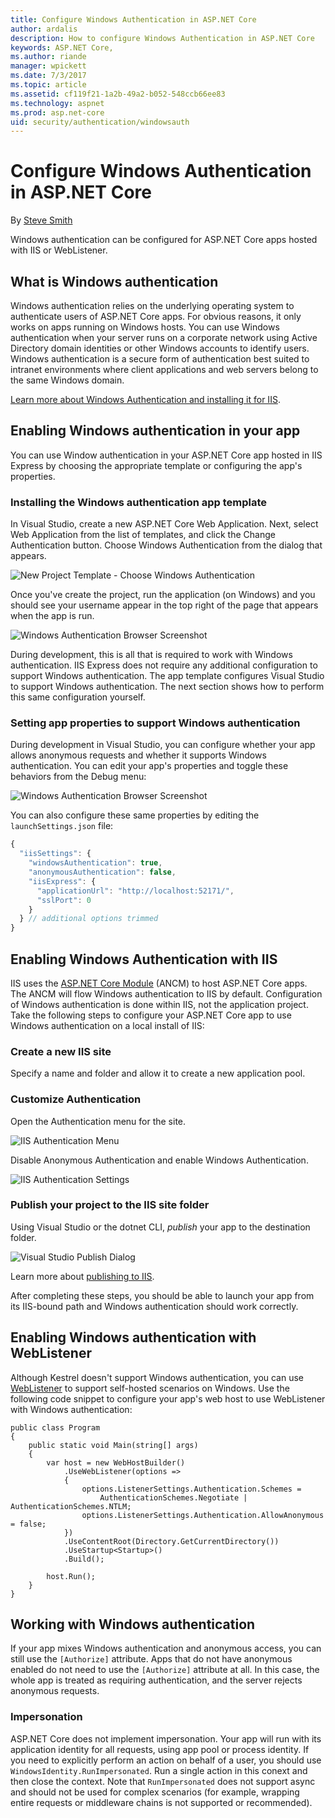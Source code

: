 ```yaml
---
title: Configure Windows Authentication in ASP.NET Core
author: ardalis
description: How to configure Windows Authentication in ASP.NET Core
keywords: ASP.NET Core,
ms.author: riande
manager: wpickett
ms.date: 7/3/2017
ms.topic: article
ms.assetid: cf119f21-1a2b-49a2-b052-548ccb66ee83
ms.technology: aspnet
ms.prod: asp.net-core
uid: security/authentication/windowsauth
---
```

# Configure Windows Authentication in ASP.NET Core

By [Steve Smith](https://ardalis.com)

Windows authentication can be configured for ASP.NET Core apps hosted with IIS or WebListener.

## What is Windows authentication

Windows authentication relies on the underlying operating system to authenticate users of ASP.NET Core apps. For obvious reasons, it only works on apps running on Windows hosts. You can use Windows authentication when your server runs on a corporate network using Active Directory domain identities or other Windows accounts to identify users. Windows authentication is a secure form of authentication best suited to intranet environments where client applications and web servers belong to the same Windows domain.

[Learn more about Windows Authentication and installing it for IIS](https://www.iis.net/configreference/system.webserver/security/authentication/windowsauthentication).

## Enabling Windows authentication in your app

You can use Window authentication in your ASP.NET Core app hosted in IIS Express by choosing the appropriate template or configuring the app's properties.

### Installing the Windows authentication app template

In Visual Studio, create a new ASP.NET Core Web Application. Next, select Web Application from the list of templates, and click the Change Authentication button. Choose Windows Authentication from the dialog that appears.

![New Project Template - Choose Windows Authentication](windowsauth/_static/vs-windows-auth-template.png)

Once you've create the project, run the application (on Windows) and you should see your username appear in the top right of the page that appears when the app is run.

![Windows Authentication Browser Screenshot](windowsauth/_static/browser-screenshot.png)

During development, this is all that is required to work with Windows authentication. IIS Express does not require any additional configuration to support Windows authentication. The app template configures Visual Studio to support Windows authentication. The next section shows how to perform this same configuration yourself.

### Setting app properties to support Windows authentication

During development in Visual Studio, you can configure whether your app allows anonymous requests and whether it supports Windows authentication. You can edit your app's properties and toggle these behaviors from the Debug menu:

![Windows Authentication Browser Screenshot](windowsauth/_static/vs-auth-property-menu.png)

You can also configure these same properties by editing the `launchSettings.json` file:

```javascript
{
  "iisSettings": {
    "windowsAuthentication": true,
    "anonymousAuthentication": false,
    "iisExpress": {
      "applicationUrl": "http://localhost:52171/",
      "sslPort": 0
    }
  } // additional options trimmed
}
```

## Enabling Windows Authentication with IIS

IIS uses the [ASP.NET Core Module](https://docs.microsoft.com/en-us/aspnet/core/fundamentals/servers/aspnet-core-module) (ANCM) to host ASP.NET Core apps. The ANCM will flow Windows authentication to IIS by default. Configuration of Windows authentication is done within IIS, not the application project. Take the following steps to configure your ASP.NET Core app to use Windows authentication on a local install of IIS:

### Create a new IIS site

Specify a name and folder and allow it to create a new application pool.

### Customize Authentication

Open the Authentication menu for the site.

![IIS Authentication Menu](windowsauth/_static/iis-authentication-menu.png)

Disable Anonymous Authentication and enable Windows Authentication.

![IIS Authentication Settings](windowsauth/_static/iis-auth-settings.png)

### Publish your project to the IIS site folder

Using Visual Studio or the dotnet CLI, *publish* your app to the destination folder.

![Visual Studio Publish Dialog](windowsauth/_static/vs-publish-app.png)

Learn more about [publishing to IIS](https://docs.microsoft.com/en-us/aspnet/core/publishing/iis).

After completing these steps, you should be able to launch your app from its IIS-bound path and Windows authentication should work correctly.

## Enabling Windows authentication with WebListener

Although Kestrel doesn't support Windows authentication, you can use [WebListener](/fundamentals/servers/weblistener) to support self-hosted scenarios on Windows. Use the following code snippet to configure your app's web host to use WebListener with Windows authentication:

```
public class Program
{
    public static void Main(string[] args)
    {
        var host = new WebHostBuilder()
            .UseWebListener(options =>
            {
                options.ListenerSettings.Authentication.Schemes = 
                    AuthenticationSchemes.Negotiate | AuthenticationSchemes.NTLM;
                options.ListenerSettings.Authentication.AllowAnonymous = false;
            })
            .UseContentRoot(Directory.GetCurrentDirectory())
            .UseStartup<Startup>()
            .Build();

        host.Run();
    }
}
```

## Working with Windows authentication

If your app mixes Windows authentication and anonymous access, you can still use the ``[Authorize]`` attribute. Apps that do not have anonymous enabled do not need to use the ``[Authorize]`` attribute at all. In this case, the whole app is treated as requiring authentication, and the server rejects anonymous requests.

### Impersonation

ASP.NET Core does not implement impersonation. Your app will run with its application identity for all requests, using app pool or process identity. If you need to explicitly perform an action on behalf of a user, you should use ``WindowsIdentity.RunImpersonated``. Run a single action in this conext and then close the context. Note that ``RunImpersonated`` does not support async and should not be used for complex scenarios (for example, wrapping entire requests or middleware chains is not supported or recommended).
